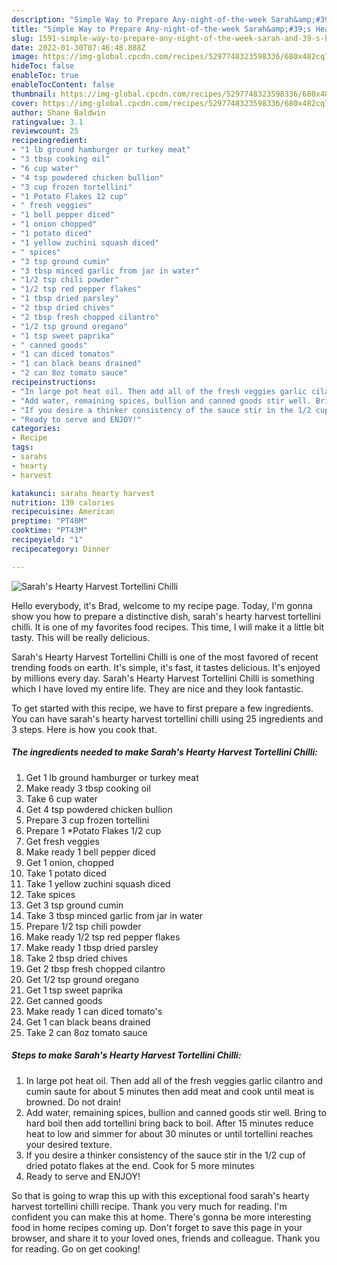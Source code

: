 ```yaml
---
description: "Simple Way to Prepare Any-night-of-the-week Sarah&amp;#39;s Hearty Harvest Tortellini Chilli"
title: "Simple Way to Prepare Any-night-of-the-week Sarah&amp;#39;s Hearty Harvest Tortellini Chilli"
slug: 1591-simple-way-to-prepare-any-night-of-the-week-sarah-and-39-s-hearty-harvest-tortellini-chilli
date: 2022-01-30T07:46:48.888Z
image: https://img-global.cpcdn.com/recipes/5297748323598336/680x482cq70/sarahs-hearty-harvest-tortellini-chilli-recipe-main-photo.jpg
hideToc: false
enableToc: true
enableTocContent: false
thumbnail: https://img-global.cpcdn.com/recipes/5297748323598336/680x482cq70/sarahs-hearty-harvest-tortellini-chilli-recipe-main-photo.jpg
cover: https://img-global.cpcdn.com/recipes/5297748323598336/680x482cq70/sarahs-hearty-harvest-tortellini-chilli-recipe-main-photo.jpg
author: Shane Baldwin
ratingvalue: 3.1
reviewcount: 25
recipeingredient:
- "1 lb ground hamburger or turkey meat"
- "3 tbsp cooking oil"
- "6 cup water"
- "4 tsp powdered chicken bullion"
- "3 cup frozen tortellini"
- "1 Potato Flakes 12 cup"
- " fresh veggies"
- "1 bell pepper diced"
- "1 onion chopped"
- "1 potato diced"
- "1 yellow zuchini squash diced"
- " spices"
- "3 tsp ground cumin"
- "3 tbsp minced garlic from jar in water"
- "1/2 tsp chili powder"
- "1/2 tsp red pepper flakes"
- "1 tbsp dried parsley"
- "2 tbsp dried chives"
- "2 tbsp fresh chopped cilantro"
- "1/2 tsp ground oregano"
- "1 tsp sweet paprika"
- " canned goods"
- "1 can diced tomatos"
- "1 can black beans drained"
- "2 can 8oz tomato sauce"
recipeinstructions:
- "In large pot heat oil. Then add all of the fresh veggies garlic cilantro and cumin saute for about 5 minutes then add meat and cook until meat is browned. Do not drain!"
- "Add water, remaining spices, bullion and canned goods stir well. Bring to hard boil then add tortellini bring back to boil. After 15 minutes reduce heat to low and simmer for about 30 minutes or until tortellini reaches your desired texture."
- "If you desire a thinker consistency of the sauce stir in the 1/2 cup of dried potato flakes at the end. Cook for 5 more minutes"
- "Ready to serve and ENJOY!"
categories:
- Recipe
tags:
- sarahs
- hearty
- harvest

katakunci: sarahs hearty harvest 
nutrition: 139 calories
recipecuisine: American
preptime: "PT40M"
cooktime: "PT43M"
recipeyield: "1"
recipecategory: Dinner

---
```



![Sarah&#39;s Hearty Harvest Tortellini Chilli](https://img-global.cpcdn.com/recipes/5297748323598336/680x482cq70/sarahs-hearty-harvest-tortellini-chilli-recipe-main-photo.jpg)

Hello everybody, it's Brad, welcome to my recipe page. Today, I'm gonna show you how to prepare a distinctive dish, sarah&#39;s hearty harvest tortellini chilli. It is one of my favorites food recipes. This time, I will make it a little bit tasty. This will be really delicious.

Sarah&#39;s Hearty Harvest Tortellini Chilli is one of the most favored of recent trending foods on earth. It's simple, it's fast, it tastes delicious. It's enjoyed by millions every day. Sarah&#39;s Hearty Harvest Tortellini Chilli is something which I have loved my entire life. They are nice and they look fantastic.




To get started with this recipe, we have to first prepare a few ingredients. You can have sarah&#39;s hearty harvest tortellini chilli using 25 ingredients and 3 steps. Here is how you cook that.

<!--inarticleads1-->

##### The ingredients needed to make Sarah&#39;s Hearty Harvest Tortellini Chilli:

1. Get 1 lb ground hamburger or turkey meat
1. Make ready 3 tbsp cooking oil
1. Take 6 cup water
1. Get 4 tsp powdered chicken bullion
1. Prepare 3 cup frozen tortellini
1. Prepare 1 *Potato Flakes 1/2 cup
1. Get  fresh veggies
1. Make ready 1 bell pepper diced
1. Get 1 onion, chopped
1. Take 1 potato diced
1. Take 1 yellow zuchini squash diced
1. Take  spices
1. Get 3 tsp ground cumin
1. Take 3 tbsp minced garlic from jar in water
1. Prepare 1/2 tsp chili powder
1. Make ready 1/2 tsp red pepper flakes
1. Make ready 1 tbsp dried parsley
1. Take 2 tbsp dried chives
1. Get 2 tbsp fresh chopped cilantro
1. Get 1/2 tsp ground oregano
1. Get 1 tsp sweet paprika
1. Get  canned goods
1. Make ready 1 can diced tomato&#39;s
1. Get 1 can black beans drained
1. Take 2 can 8oz tomato sauce




<!--inarticleads2-->

##### Steps to make Sarah&#39;s Hearty Harvest Tortellini Chilli:

1. In large pot heat oil. Then add all of the fresh veggies garlic cilantro and cumin saute for about 5 minutes then add meat and cook until meat is browned. Do not drain!
1. Add water, remaining spices, bullion and canned goods stir well. Bring to hard boil then add tortellini bring back to boil. After 15 minutes reduce heat to low and simmer for about 30 minutes or until tortellini reaches your desired texture.
1. If you desire a thinker consistency of the sauce stir in the 1/2 cup of dried potato flakes at the end. Cook for 5 more minutes
1. Ready to serve and ENJOY!



So that is going to wrap this up with this exceptional food sarah&#39;s hearty harvest tortellini chilli recipe. Thank you very much for reading. I'm confident you can make this at home. There's gonna be more interesting food in home recipes coming up. Don't forget to save this page in your browser, and share it to your loved ones, friends and colleague. Thank you for reading. Go on get cooking!
